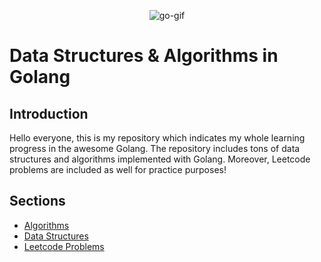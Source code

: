 <p align="center">
<img alt="go-gif" src="https://media.giphy.com/media/AGqeHzNwvq9wKRXGdq/giphy.gif" /></p>

# Data Structures & Algorithms in Golang

## Introduction

Hello everyone, this is my repository which indicates my whole learning progress
in the awesome Golang. The repository includes tons of data structures and
algorithms implemented with Golang. Moreover, Leetcode problems are included as well for practice purposes!

## Sections

- [Algorithms](algo)
- [Data Structures](ds)
- [Leetcode Problems](leet)
